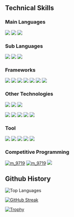 ## Technical Skills

### Main Languages
![](https://img.shields.io/badge/-Go-76E1FE.svg?logo=go&style=plastic)
![](https://img.shields.io/badge/-TypeScript-007ACC.svg?logo=typescript&style=plastic)
![](https://img.shields.io/badge/-JavaScript-F7DF1E.svg?logo=javascript&style=plastic)

### Sub Languages
![](https://img.shields.io/badge/-Python-3776AB.svg?logo=python&style=plastic)
![](https://img.shields.io/badge/-C%23-512BD4.svg?logo=csharp&style=plastic)
![](https://img.shields.io/badge/-C++-00599C.svg?logo=cplusplus&style=plastic)

### Frameworks
![](https://img.shields.io/badge/-Graphql-E10098.svg?logo=graphql&style=plastic)
![](https://img.shields.io/badge/-Swagger-85EA2D.svg?logo=swagger&style=plastic)
![](https://img.shields.io/badge/-Vue.js-4FC08D.svg?logo=vue.js&style=plastic)
![](https://img.shields.io/badge/-Node.js-339933.svg?logo=node.js&style=plastic)
![](https://img.shields.io/badge/-Bootstrap-563D7C.svg?logo=bootstrap&style=plastic)
![](https://img.shields.io/badge/-Flask-000000.svg?logo=flask&style=plastic)
![](https://img.shields.io/badge/-.NET-512BD4.svg?logo=dotnet&style=plastic)

### Other Technologies
![](https://img.shields.io/badge/-AWS-232F3E.svg?logo=amazon-aws&style=plastic)
![](https://img.shields.io/badge/-MySQL-4479A1.svg?logo=mysql&style=plastic)
![](https://img.shields.io/badge/-PostgreSQL-336791.svg?logo=postgresql&style=plastic)

![](https://img.shields.io/badge/-Linux-6C6694.svg?logo=linux&style=flat)
![](https://img.shields.io/badge/-Ubuntu-6F52B5.svg?logo=ubuntu&style=flat)
![](https://img.shields.io/badge/-macOS-000000.svg?logo=macos&style=flat)
![](https://img.shields.io/badge/-Windows-0078D6.svg?logo=windows&style=flat)
![](https://img.shields.io/badge/-Raspberry%20Pi-C51A4A.svg?logo=raspberry-pi&style=flat)

### Tool
![](https://img.shields.io/badge/-Github-181717.svg?logo=github&style=plastic)
![](https://img.shields.io/badge/-Jira-172B4D.svg?logo=jira&style=plastic)
![](https://img.shields.io/badge/-Figma-F24E1E.svg?logo=figma&style=plastic)
![](https://img.shields.io/badge/-Notion-000000.svg?logo=notion&style=plastic)
![](https://img.shields.io/badge/-Miro-050038.svg?logo=miro&style=plastic)

### Competitive Programming
[![m_9719](https://img.shields.io/endpoint?url=https%3A%2F%2Fatcoder-badges.now.sh%2Fapi%2Fatcoder%2Fjson%2Fm_9719)](https://atcoder.jp/users/m_9719)
[![m_9719](https://img.shields.io/endpoint?url=https%3A%2F%2Fatcoder-badges.now.sh%2Fapi%2Fcodeforces%2Fjson%2Fm_9719)](https://codeforces.com/profile/m_9719)
![](https://img.shields.io/badge/-C++-00599C.svg?logo=cplusplus&style=plastic)

## Github History

![Top Languages](https://github-readme-stats.vercel.app/api/top-langs/?username=hareta0109&layout=compact&show_icons=true&theme=onedark&hide_border=true)

[![GitHub Streak](https://streak-stats.demolab.com?user=hareta0109&theme=onedark&hide_border=true&card_width=500)](https://git.io/streak-stats)

[![Trophy](https://github-profile-trophy.vercel.app/?username=hareta0109&theme=onedark&row=1&column=4&no-frame=true&margin-w=15)](https://github.com/ryo-ma/github-profile-trophy)
